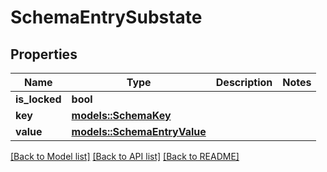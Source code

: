# SchemaEntrySubstate

## Properties

Name | Type | Description | Notes
------------ | ------------- | ------------- | -------------
**is_locked** | **bool** |  | 
**key** | [**models::SchemaKey**](SchemaKey.md) |  | 
**value** | [**models::SchemaEntryValue**](SchemaEntryValue.md) |  | 

[[Back to Model list]](../README.md#documentation-for-models) [[Back to API list]](../README.md#documentation-for-api-endpoints) [[Back to README]](../README.md)


